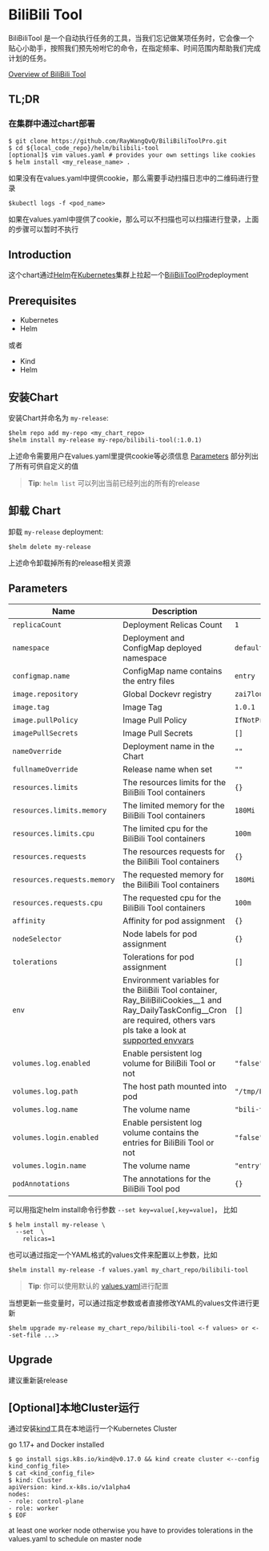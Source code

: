 <!--- app-name: bilibili-tool -->

# BiliBili Tool

BiliBiliTool 是一个自动执行任务的工具，当我们忘记做某项任务时，它会像一个贴心小助手，按照我们预先吩咐它的命令，在指定频率、时间范围内帮助我们完成计划的任务。

[Overview of BiliBili Tool](https://github.com/RayWangQvQ/BiliBiliToolPro)

## TL;DR

### 在集群中通过chart部署

```console
$ git clone https://github.com/RayWangQvQ/BiliBiliToolPro.git
$ cd ${local_code_repo}/helm/bilibili-tool
[optional]$ vim values.yaml # provides your own settings like cookies
$ helm install <my_release_name> .
```

如果没有在values.yaml中提供cookie，那么需要手动扫描日志中的二维码进行登录

```console
$kubectl logs -f <pod_name>
```

如果在values.yaml中提供了cookie，那么可以不扫描也可以扫描进行登录，上面的步骤可以暂时不执行

## Introduction

这个chart通过[Helm](https://helm.sh)在[Kubernetes](https://kubernetes.io)集群上拉起一个[BiliBiliToolPro](https://github.com/RayWangQvQ/BiliBiliToolPro)deployment

## Prerequisites

- Kubernetes
- Helm

或者

- Kind
- Helm

## 安装Chart

安装Chart并命名为 `my-release`:

```console
$helm repo add my-repo <my_chart_repo>
$helm install my-release my-repo/bilibili-tool(:1.0.1)
```

上述命令需要用户在values.yaml里提供cookie等必须信息
[Parameters](#parameters) 部分列出了所有可供自定义的值

> **Tip**: `helm list` 可以列出当前已经列出的所有的release

## 卸载 Chart

卸载 `my-release` deployment:

```console
$helm delete my-release
```

上述命令卸载掉所有的release相关资源

## Parameters

| Name                      | Description                                     | Value | Required |
| ------------------------- | ----------------------------------------------- | ----- | -------- |
| `replicaCount`    | Deployment Relicas Count                   | `1`  | true |
| `namespace`    | Deployment and ConfigMap deployed namespace                   | `default`  | true |
| `configmap.name`    | ConfigMap name contains the entry files                   | `entry`  | true |
| `image.repository` | Global Dockevr registry | `zai7lou/bilibili_tool_pro`  | true |
| `image.tag`     | Image Tag    | `1.0.1`  | true |
| `image.pullPolicy`     | Image Pull Policy    | `IfNotPresent`  | true |
| `imagePullSecrets` | Image Pull Secrets | `[]` | false |
| `nameOverride` | Deployment name in the Chart | `""` | false |
| `fullnameOverride` | Release name when set | `""` | false |
| `resources.limits`      | The resources limits for the BiliBili Tool containers                                 | `{}`            | true |
| `resources.limits.memory`                         | The limited memory for the BiliBili Tool containers                                                                                                                                                 | `180Mi`         | true |
| `resources.limits.cpu`                            | The limited cpu for the BiliBili Tool containers     | `100m` | true |
| `resources.requests`      | The resources requests for the BiliBili Tool containers                                                                                                       | `{}`            | true |
| `resources.requests.memory`                         | The requested memory for the BiliBili Tool containers                                                                                                                                                 | `180Mi`         | true |
| `resources.requests.cpu`                            | The requested cpu for the BiliBili Tool containers     | `100m` | true |
| `affinity`                                          | Affinity for pod assignment                                                                                                                                                                       | `{}`            | false |
| `nodeSelector`                                      | Node labels for pod assignment                                                                                                                                                                    | `{}`            | false |
| `tolerations`                                       | Tolerations for pod assignment                                                                                                                                                                    | `[]`            | false |
| `env` | Environment variables for the BiliBili Tool container, Ray_BiliBiliCookies__1 and Ray_DailyTaskConfig__Cron are required, others vars pls take a look at [supported envvars](https://github.com/RayWangQvQ/BiliBiliToolPro/blob/main/docs/configuration.md) | `[]` | true |
| `volumes.log.enabled` | Enable persistent log volume for BiliBili Tool or not | `"false"` | true |
| `volumes.log.path` | The host path mounted into pod | `"/tmp/Logs"` | false |
| `volumes.log.name` | The volume name | `"bili-tool-vol"` | false |
| `volumes.login.enabled` | Enable persistent log volume contains the entries for BiliBili Tool or not | `"false"` | true |
| `volumes.login.name` | The volume name | `"entry"` | false |
| `podAnnotations` | The annotations for the BiliBili Tool pod | `{}` | false |

可以用指定helm install命令行参数 `--set key=value[,key=value]`， 比如

```console
$ helm install my-release \
  --set  \
    relicas=1
```

也可以通过指定一个YAML格式的values文件来配置以上参数，比如

```console
$helm install my-release -f values.yaml my_chart_repo/bilibili-tool
```

> **Tip**: 你可以使用默认的 [values.yaml](bilibili-tool/values.yaml)进行配置

当想更新一些变量时，可以通过指定参数或者直接修改YAML的values文件进行更新

```console
$helm upgrade my-release my_chart_repo/bilibili-tool <-f values> or <--set-file ...> 
```

## Upgrade

建议重新装release

## [Optional]本地Cluster运行

通过安装[kind](https://kind.sigs.k8s.io/docs/user/quick-start/)工具在本地运行一个Kubernetes Cluster

go 1.17+ and Docker installed

```console
$ go install sigs.k8s.io/kind@v0.17.0 && kind create cluster <--config kind_config_file>
$ cat <kind_config_file>
$ kind: Cluster
apiVersion: kind.x-k8s.io/v1alpha4
nodes:
- role: control-plane
- role: worker 
$ EOF
```

at least one worker node otherwise you have to provides tolerations in the values.yaml to schedule on master node
